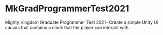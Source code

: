 # MkGradProgrammerTest2021
Mighty Kingdom Graduate Programmer Test 2021- Create a simple Unity UI canvas that contains a clock that the player can interact with.
